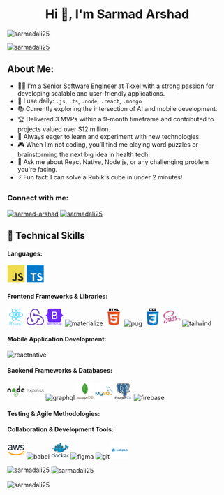 <h1 align="center">Hi 👋, I'm Sarmad Arshad</h1>

<p align="left"> <img src="https://komarev.com/ghpvc/?username=sarmadali25&label=Profile%20views&color=0e75b6&style=flat" alt="sarmadali25" /> </p>

<p align="left"> <a href="https://github.com/ryo-ma/github-profile-trophy"><img src="https://github-profile-trophy.vercel.app/?username=sarmadali25" alt="sarmadali25" /></a> </p>

## About Me:

- 👨‍💻 I'm a Senior Software Engineer at Tkxel with a strong passion for developing scalable and user-friendly applications.
- 🧠 I use daily: `.js`, `.ts`, `.node`, `.react`, `.mongo`
- 📚 Currently exploring the intersection of AI and mobile development.
- 🏆 Delivered 3 MVPs within a 9-month timeframe and contributed to projects valued over $12 million.
- 🌱 Always eager to learn and experiment with new technologies.
- 🎮 When I’m not coding, you’ll find me playing word puzzles or brainstorming the next big idea in health tech.
- 💬 Ask me about React Native, Node.js, or any challenging problem you're facing.
- ⚡ Fun fact: I can solve a Rubik's cube in under 2 minutes!

<h3 align="left">Connect with me:</h3>
<p align="left">
<a href="https://linkedin.com/in/sarmad-arshad" target="blank"><img align="center" src="https://cdn.jsdelivr.net/npm/simple-icons@v3/icons/linkedin.svg" alt="sarmad-arshad" height="30" width="40" /></a>
<a href="https://github.com/sarmadali25" target="blank"><img align="center" src="https://cdn.jsdelivr.net/npm/simple-icons@v3/icons/github.svg" alt="sarmadali25" height="30" width="40" /></a>
</p>

## 🔧 Technical Skills


#### **Languages:**
<p>
   <img src="https://raw.githubusercontent.com/devicons/devicon/master/icons/javascript/javascript-original.svg" alt="javascript" width="40" height="40"/>
   <img src="https://raw.githubusercontent.com/devicons/devicon/master/icons/typescript/typescript-original.svg" alt="typescript" width="40" height="40"/>
</p>

#### **Frontend Frameworks & Libraries:**
<p>
 <img src="https://raw.githubusercontent.com/devicons/devicon/master/icons/react/react-original-wordmark.svg" alt="react" width="40" height="40"/>
 <img src="https://raw.githubusercontent.com/devicons/devicon/master/icons/redux/redux-original.svg" alt="redux" width="40" height="40"/> 
 <img src="https://raw.githubusercontent.com/devicons/devicon/master/icons/bootstrap/bootstrap-plain-wordmark.svg" alt="bootstrap" width="40" height="40"/>
 <img src="https://raw.githubusercontent.com/prplx/svg-logos/5585531d45d294869c4eaab4d7cf2e9c167710a9/svg/materialize.svg" alt="materialize" width="40" height="40"/> 
 <img src="https://raw.githubusercontent.com/devicons/devicon/master/icons/html5/html5-original-wordmark.svg" alt="html5" width="40" height="40"/>
 <img src="https://cdn.worldvectorlogo.com/logos/pug.svg" alt="pug" width="40" height="40"/> 
 <img src="https://raw.githubusercontent.com/devicons/devicon/master/icons/css3/css3-original-wordmark.svg" alt="css3" width="40" height="40"/>
 <img src="https://raw.githubusercontent.com/devicons/devicon/master/icons/sass/sass-original.svg" alt="sass" width="40" height="40"/> 
 <img src="https://www.vectorlogo.zone/logos/tailwindcss/tailwindcss-icon.svg" alt="tailwind" width="40" height="40"/>
</p>
 
#### **Mobile Application Development:**
<p>
   <img src="https://reactnative.dev/img/header_logo.svg" alt="reactnative" width="40" height="40"/>
</p>

#### **Backend Frameworks & Databases:**
<p>
<img src="https://raw.githubusercontent.com/devicons/devicon/master/icons/nodejs/nodejs-original-wordmark.svg" alt="nodejs" width="40" height="40"/>
<img src="https://raw.githubusercontent.com/devicons/devicon/master/icons/express/express-original-wordmark.svg" alt="express" width="40" height="40"/> 
<img src="https://www.vectorlogo.zone/logos/graphql/graphql-icon.svg" alt="graphql" width="40" height="40"/> 
<img src="https://raw.githubusercontent.com/devicons/devicon/master/icons/mongodb/mongodb-original-wordmark.svg" alt="mongodb" width="40" height="40"/>
<img src="https://raw.githubusercontent.com/devicons/devicon/master/icons/mysql/mysql-original-wordmark.svg" alt="mysql" width="40" height="40"/> 
<img src="https://raw.githubusercontent.com/devicons/devicon/master/icons/postgresql/postgresql-original-wordmark.svg" alt="postgresql" width="40" height="40"/> 
<img src="https://www.vectorlogo.zone/logos/firebase/firebase-icon.svg" alt="firebase" width="40" height="40"/> 
</p>

#### **Testing & Agile Methodologies:**
<p>
  
</p>

#### **Collaboration & Development Tools:**
<p>
 <img src="https://raw.githubusercontent.com/devicons/devicon/master/icons/amazonwebservices/amazonwebservices-original-wordmark.svg" alt="aws" width="40" height="40"/>
 <img src="https://www.vectorlogo.zone/logos/babeljs/babeljs-icon.svg" alt="babel" width="40" height="40"/> 
 <img src="https://raw.githubusercontent.com/devicons/devicon/master/icons/docker/docker-original-wordmark.svg" alt="docker" width="40" height="40"/> 
 <img src="https://www.vectorlogo.zone/logos/figma/figma-icon.svg" alt="figma" width="40" height="40"/>
 <img src="https://www.vectorlogo.zone/logos/git-scm/git-scm-icon.svg" alt="git" width="40" height="40"/> 
 <img src="https://raw.githubusercontent.com/devicons/devicon/d00d0969292a6569d45b06d3f350f463a0107b0d/icons/webpack/webpack-original-wordmark.svg" alt="webpack" width="40" height="40"/> 
  </p>
 
 
 
  



 

 
 
 






 
  

<p><img align="left" src="https://github-readme-stats.vercel.app/api/top-langs?username=sarmadali25&show_icons=true&locale=en&layout=compact" alt="sarmadali25" /></p>

<p>&nbsp;<img align="center" src="https://github-readme-stats.vercel.app/api?username=sarmadali25&show_icons=true&locale=en" alt="sarmadali25" /></p>

<p><img align="center" src="https://github-readme-streak-stats.herokuapp.com/?user=sarmadali25&" alt="sarmadali25" /></p>

